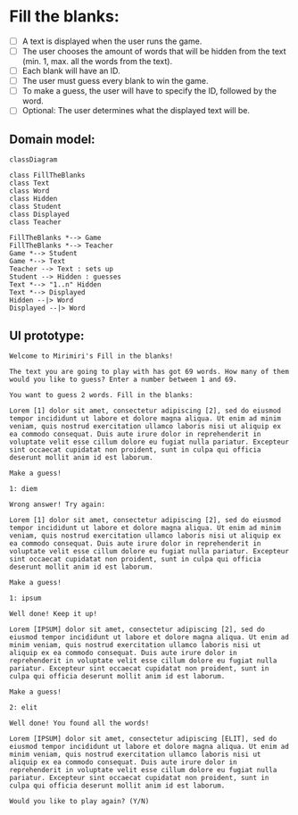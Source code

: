 # Fill the blanks: 
- [ ] A text is displayed when the user runs the game.
- [ ] The user chooses the amount of words that will be hidden from the text (min. 1, max. all the words from the text). 
- [ ] Each blank will have an ID.
- [ ] The user must guess every blank to win the game.
- [ ] To make a guess, the user will have to specify the ID, followed by the word.
- [ ] Optional: The user determines what the displayed text will be. 

## Domain model: 
```mermaid
classDiagram

class FillTheBlanks
class Text
class Word
class Hidden
class Student
class Displayed
class Teacher

FillTheBlanks *--> Game
FillTheBlanks *--> Teacher
Game *--> Student
Game *--> Text
Teacher --> Text : sets up
Student --> Hidden : guesses
Text *--> "1..n" Hidden
Text *--> Displayed
Hidden --|> Word
Displayed --|> Word

```

## UI prototype:
```
Welcome to Mirimiri's Fill in the blanks!

The text you are going to play with has got 69 words. How many of them would you like to guess? Enter a number between 1 and 69.

```

```
You want to guess 2 words. Fill in the blanks: 

Lorem [1] dolor sit amet, consectetur adipiscing [2], sed do eiusmod tempor incididunt ut labore et dolore magna aliqua. Ut enim ad minim veniam, quis nostrud exercitation ullamco laboris nisi ut aliquip ex ea commodo consequat. Duis aute irure dolor in reprehenderit in voluptate velit esse cillum dolore eu fugiat nulla pariatur. Excepteur sint occaecat cupidatat non proident, sunt in culpa qui officia deserunt mollit anim id est laborum.

Make a guess!

1: diem
```

```
Wrong answer! Try again: 

Lorem [1] dolor sit amet, consectetur adipiscing [2], sed do eiusmod tempor incididunt ut labore et dolore magna aliqua. Ut enim ad minim veniam, quis nostrud exercitation ullamco laboris nisi ut aliquip ex ea commodo consequat. Duis aute irure dolor in reprehenderit in voluptate velit esse cillum dolore eu fugiat nulla pariatur. Excepteur sint occaecat cupidatat non proident, sunt in culpa qui officia deserunt mollit anim id est laborum.

Make a guess!

1: ipsum
```

```
Well done! Keep it up!

Lorem [IPSUM] dolor sit amet, consectetur adipiscing [2], sed do eiusmod tempor incididunt ut labore et dolore magna aliqua. Ut enim ad minim veniam, quis nostrud exercitation ullamco laboris nisi ut aliquip ex ea commodo consequat. Duis aute irure dolor in reprehenderit in voluptate velit esse cillum dolore eu fugiat nulla pariatur. Excepteur sint occaecat cupidatat non proident, sunt in culpa qui officia deserunt mollit anim id est laborum.

Make a guess!

2: elit
```

```
Well done! You found all the words!

Lorem [IPSUM] dolor sit amet, consectetur adipiscing [ELIT], sed do eiusmod tempor incididunt ut labore et dolore magna aliqua. Ut enim ad minim veniam, quis nostrud exercitation ullamco laboris nisi ut aliquip ex ea commodo consequat. Duis aute irure dolor in reprehenderit in voluptate velit esse cillum dolore eu fugiat nulla pariatur. Excepteur sint occaecat cupidatat non proident, sunt in culpa qui officia deserunt mollit anim id est laborum.

Would you like to play again? (Y/N)
```